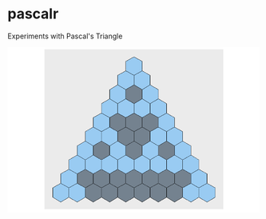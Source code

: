 # pascalr
Experiments with Pascal's Triangle

![alt text](https://github.com/aaronferrucci/pascalr/blob/master/tri.png "PNG image of triangle")


